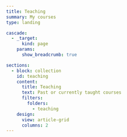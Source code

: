 ```yaml
---
title: Teaching
summary: My courses
type: landing

cascade:
  - _target:
      kind: page
    params:
      show_breadcrumb: true

sections:
  - block: collection
    id: teaching
    content:
      title: Teaching
      text: Past or currently taught courses
      filters:
        folders:
          - teaching
    design:
      view: article-grid
      columns: 2
---
```

